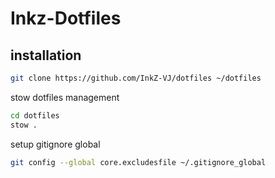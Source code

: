 # Inkz-Dotfiles

## installation

```bash
git clone https://github.com/InkZ-VJ/dotfiles ~/dotfiles
```

stow dotfiles management

```bash
cd dotfiles
stow .
```

setup gitignore global

```bash
git config --global core.excludesfile ~/.gitignore_global
```
